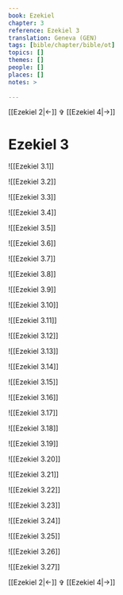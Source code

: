 ```yaml
---
book: Ezekiel
chapter: 3
reference: Ezekiel 3
translation: Geneva (GEN)
tags: [bible/chapter/bible/ot]
topics: []
themes: []
people: []
places: []
notes: >
  
---
```


[[Ezekiel 2|<-]] ✞ [[Ezekiel 4|->]]

# Ezekiel 3

![[Ezekiel 3.1]]

![[Ezekiel 3.2]]

![[Ezekiel 3.3]]

![[Ezekiel 3.4]]

![[Ezekiel 3.5]]

![[Ezekiel 3.6]]

![[Ezekiel 3.7]]

![[Ezekiel 3.8]]

![[Ezekiel 3.9]]

![[Ezekiel 3.10]]

![[Ezekiel 3.11]]

![[Ezekiel 3.12]]

![[Ezekiel 3.13]]

![[Ezekiel 3.14]]

![[Ezekiel 3.15]]

![[Ezekiel 3.16]]

![[Ezekiel 3.17]]

![[Ezekiel 3.18]]

![[Ezekiel 3.19]]

![[Ezekiel 3.20]]

![[Ezekiel 3.21]]

![[Ezekiel 3.22]]

![[Ezekiel 3.23]]

![[Ezekiel 3.24]]

![[Ezekiel 3.25]]

![[Ezekiel 3.26]]

![[Ezekiel 3.27]]

[[Ezekiel 2|<-]] ✞ [[Ezekiel 4|->]]
